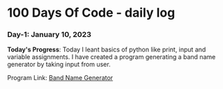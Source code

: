 # 100 Days Of Code - daily log
### Day-1: January 10, 2023

**Today's Progress**: Today I leant basics of python like print, input and variable assignments. I have created a program generating a band name generator by taking input from user.

Program Link: [Band Name Generator](https://github.com/mannanpatel/100-Days-of-Code-Python/blob/main/Beginner/Day-1/Project-1%20band_name_generator.py)
